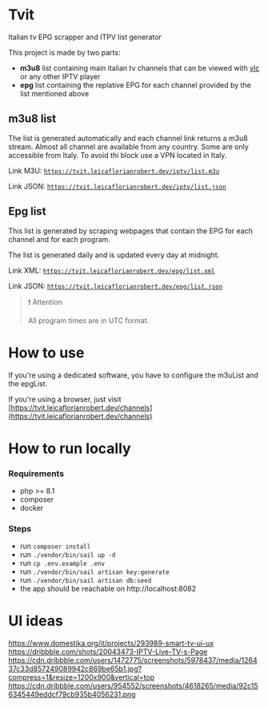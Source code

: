 # Tvit

Italian tv EPG scrapper and ITPV list generator

This project is made by two parts:

- **m3u8** list containing main italian tv channels that can be viewed with [vlc](https://www.vlc.org/) or any other
  IPTV player
- **epg** list containing the replative EPG for each channel provided by the list mentioned above

## m3u8 list

The list is generated automatically and each channel link returns a m3u8 stream.
Almost all channel are available from any country. Some are only accessible from Italy. To avoid thi block use a VPN
located in Italy.

Link M3U: [`https://tvit.leicaflorianrobert.dev/iptv/list.m3u`](https://tvit.leicaflorianrobert.dev/iptv/list.m3u)

Link JSON: [`https://tvit.leicaflorianrobert.dev/iptv/list.json`](https://tvit.leicaflorianrobert.dev/iptv/list.json)

## Epg list

This list is generated by scraping webpages that contain the EPG for each channel and for each program.

The list is generated daily and is updated every day at midnight.

Link XML: [`https://tvit.leicaflorianrobert.dev/epg/list.xml`](https://tvit.leicaflorianrobert.dev/epg/list.xml)

Link JSON: [`https://tvit.leicaflorianrobert.dev/epg/list.json`](https://tvit.leicaflorianrobert.dev/epg/list.json)

> ❗️ Attention
>
> All program times are in UTC format.

# How to use
If you're using a dedicated software, you have to configure the m3uList and the epgList.

If you're using a browser, just visit [https://tvit.leicaflorianrobert.dev/channels](https://tvit.leicaflorianrobert.dev/channels)

# How to run locally
### Requirements
- php >= 8.1
- composer
- docker

### Steps
- run `composer install`
- run `./vendor/bin/sail up -d`
- run `cp .env.example .env`
- run `./vendor/bin/sail artisan key:generate`
- run `./vendor/bin/sail artisan db:seed`
- the app should be reachable on http://localhost:8082

# UI ideas

https://www.domestika.org/it/projects/293989-smart-tv-ui-ux
https://dribbble.com/shots/20043473-IPTV-Live-TV-s-Page
https://cdn.dribbble.com/users/1472775/screenshots/5978437/media/126437c33d857249089942c869be65b1.jpg?compress=1&resize=1200x900&vertical=top
https://cdn.dribbble.com/users/954552/screenshots/4618265/media/92c156345449eddcf79cb935b4056231.png
